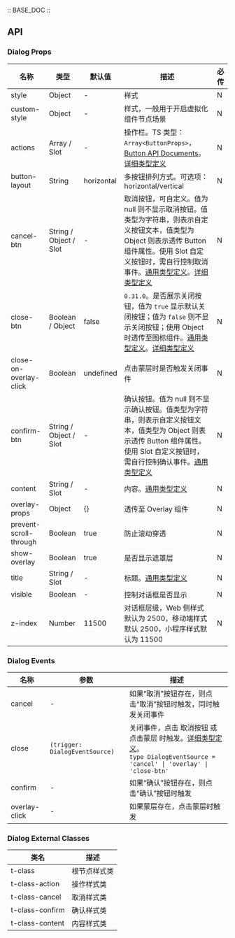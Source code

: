 :: BASE_DOC ::

## API

### Dialog Props

名称 | 类型 | 默认值 | 描述 | 必传
-- | -- | -- | -- | --
style | Object | - | 样式 | N
custom-style | Object | - | 样式，一般用于开启虚拟化组件节点场景 | N
actions | Array / Slot | - | 操作栏。TS 类型：`Array<ButtonProps>`，[Button API Documents](./button?tab=api)。[详细类型定义](https://github.com/Tencent/tdesign-miniprogram/tree/develop/src/dialog/type.ts) | N
button-layout | String | horizontal | 多按钮排列方式。可选项：horizontal/vertical | N
cancel-btn | String / Object / Slot | - | 取消按钮，可自定义。值为 null 则不显示取消按钮。值类型为字符串，则表示自定义按钮文本，值类型为 Object 则表示透传 Button 组件属性。使用 Slot 自定义按钮时，需自行控制取消事件。[通用类型定义](https://github.com/Tencent/tdesign-miniprogram/blob/develop/src/common/common.ts)。[详细类型定义](https://github.com/Tencent/tdesign-miniprogram/tree/develop/src/dialog/type.ts) | N
close-btn | Boolean / Object | false | `0.31.0`。是否展示关闭按钮，值为 `true` 显示默认关闭按钮；值为 `false` 则不显示关闭按钮；使用 Object 时透传至图标组件。[通用类型定义](https://github.com/Tencent/tdesign-miniprogram/blob/develop/src/common/common.ts)。[详细类型定义](https://github.com/Tencent/tdesign-miniprogram/tree/develop/src/dialog/type.ts) | N
close-on-overlay-click | Boolean | undefined | 点击蒙层时是否触发关闭事件 | N
confirm-btn | String / Object / Slot | - | 确认按钮。值为 null 则不显示确认按钮。值类型为字符串，则表示自定义按钮文本，值类型为 Object 则表示透传 Button 组件属性。使用 Slot 自定义按钮时，需自行控制确认事件。[通用类型定义](https://github.com/Tencent/tdesign-miniprogram/blob/develop/src/common/common.ts) | N
content | String / Slot | - | 内容。[通用类型定义](https://github.com/Tencent/tdesign-miniprogram/blob/develop/src/common/common.ts) | N
overlay-props | Object | {} | 透传至 Overlay 组件 | N
prevent-scroll-through | Boolean | true | 防止滚动穿透 | N
show-overlay | Boolean | true | 是否显示遮罩层 | N
title | String / Slot | - | 标题。[通用类型定义](https://github.com/Tencent/tdesign-miniprogram/blob/develop/src/common/common.ts) | N
visible | Boolean | - | 控制对话框是否显示 | N
z-index | Number | 11500 | 对话框层级，Web 侧样式默认为 2500，移动端样式默认 2500，小程序样式默认为 11500 | N

### Dialog Events

名称 | 参数 | 描述
-- | -- | --
cancel | - | 如果“取消”按钮存在，则点击“取消”按钮时触发，同时触发关闭事件
close | `(trigger: DialogEventSource)` | 关闭事件，点击 取消按钮 或 点击蒙层 时触发。[详细类型定义](https://github.com/Tencent/tdesign-miniprogram/tree/develop/src/dialog/type.ts)。<br/>`type DialogEventSource = 'cancel' \| 'overlay' \| 'close-btn'`<br/>
confirm | - | 如果“确认”按钮存在，则点击“确认”按钮时触发
overlay-click | - | 如果蒙层存在，点击蒙层时触发
### Dialog External Classes

类名 | 描述
-- | --
t-class | 根节点样式类
t-class-action | 操作样式类
t-class-cancel | 取消样式类
t-class-confirm | 确认样式类
t-class-content | 内容样式类

